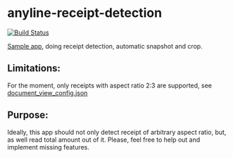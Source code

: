 # anyline-receipt-detection
[![Build Status](https://api.travis-ci.org/alex-schwartzman/anyline-receipt-detection.png?branch=master)](https://travis-ci.org/alex-schwartzman/anyline-receipt-detection)

[Sample app](https://play.google.com/store/apps/details?id=com.apchernykh.anyline.receipt), doing receipt detection, automatic snapshot and crop. 

## Limitations:
For the moment, only receipts with aspect ratio 2:3 are supported, see [document_view_config.json](https://github.com/alex-schwartzman/anyline-receipt-detection/blob/master/app/src/main/assets/document_view_config.json)

## Purpose:
Ideally, this app should not only detect receipt of arbitrary aspect ratio, but, as well read total amount out of it. Please, feel free to help out and implement missing features. 

